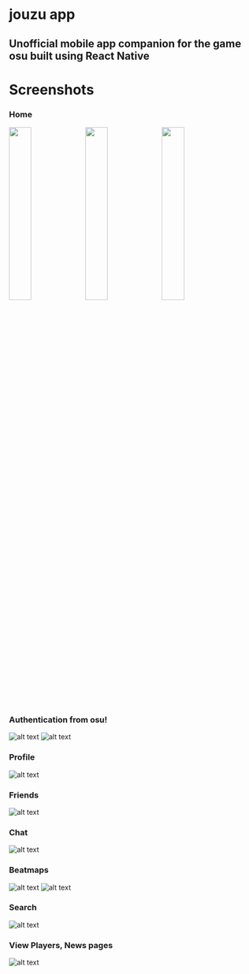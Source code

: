 # jouzu app
## Unofficial mobile app companion for the game osu built using React Native

# Screenshots
### Home
<a href="url"><img src="https://github.com/josephbinoy/jouzu/blob/main/assets/Screenshots/home.jpeg?" width="30%" ></a>
<a href="url"><img src="https://github.com/josephbinoy/jouzu/blob/main/assets/Screenshots/rankings.jpeg?" width="30%" ></a>
<a href="url"><img src="https://github.com/josephbinoy/jouzu/blob/main/assets/Screenshots/community.jpeg?" width="30%" ></a>



### Authentication from osu!
![alt text](https://github.com/josephbinoy/jouzu/blob/main/assets/Screenshots/login.jpeg)
![alt text](https://github.com/josephbinoy/jouzu/blob/main/assets/Screenshots/auth.jpeg)


### Profile
![alt text](https://github.com/josephbinoy/jouzu/blob/main/assets/Screenshots/profile.jpeg?raw=true)


### Friends
![alt text](https://github.com/josephbinoy/jouzu/blob/main/assets/Screenshots/friends.jpeg?raw=true)


### Chat
![alt text](https://github.com/josephbinoy/jouzu/blob/main/assets/Screenshots/chat.jpeg?raw=true)


### Beatmaps
![alt text](https://github.com/josephbinoy/jouzu/blob/main/assets/Screenshots/beatmaps_listing.jpeg?raw=true)
![alt text](https://github.com/josephbinoy/jouzu/blob/main/assets/Screenshots/beatmap.jpeg?raw=true)


### Search
![alt text](https://github.com/josephbinoy/jouzu/blob/main/assets/Screenshots/search.jpeg?raw=true)


### View Players, News pages
![alt text](https://github.com/josephbinoy/jouzu/blob/main/assets/Screenshots/players.jpeg?raw=true)

